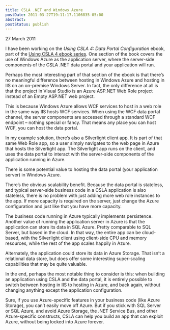 ```yaml
---
title: CSLA .NET and Windows Azure
postDate: 2011-03-27T19:11:17.1106835-05:00
abstract: 
postStatus: publish
---
```

27 March 2011

I have been working on the *Using CSLA 4: Data Portal Configuration* ebook, part of the [Using CSLA 4 ebook series](http://store.lhotka.net/Default.aspx?tabid=1560&amp;ProductID=22). One section of the book covers the use of Windows Azure as the application server, where the server-side components of the CSLA .NET data portal and your application will run.

Perhaps the most interesting part of that section of the ebook is that there’s no meaningful difference between hosting in Windows Azure and hosting in IIS on an on-premise Windows Server. In fact, the only difference at all is that the project in Visual Studio is an Azure ASP.NET Web Role project instead of an Empty ASP.NET web project.

This is because Windows Azure allows WCF services to host in a web role in the same way IIS hosts WCF services. When using the WCF data portal channel, the server components are accessed through a standard WCF endpoint – nothing special or fancy. That means any place you can host WCF, you can host the data portal.

In my example solution, there’s also a Silverlight client app. It is part of that same Web Role app, so a user simply navigates to the web page in Azure that hosts the Silverlight app. The Silverlight app runs on the client, and uses the data portal to interact with the server-side components of the application running in Azure.

There is some potential value to hosting the data portal (your application server) in Windows Azure.

There’s the obvious scalability benefit. Because the data portal is stateless, and typical server-side business code in a CSLA application is also stateless, there is no problem with just adding more web role instances to the app. If more capacity is required on the server, just change the Azure configuration and just like that you have more capacity.

The business code running in Azure typically implements persistence. Another value of running the application server in Azure is that the application can store its data in SQL Azure. Pretty comparable to SQL Server, but based in the cloud. In that way, the entire app can be cloud-based, with the Silverlight client using client-side CPU and memory resources, while the rest of the app scales happily in Azure.

Alternately, the application could store its data in Azure Storage. That isn’t a relational data store, but does offer some interesting super-scaling capabilities that may be quite valuable.

In the end, perhaps the most notable thing to consider is this: when building an application using CSLA and the data portal, it is entirely possible to switch between hosting in IIS to hosting in Azure, and back again, without changing anything except the application configuration.

Sure, if you use Azure-specific features in your business code (like Azure Storage), you can’t easily move off Azure. But if you stick with SQL Server or SQL Azure, and avoid Azure Storage, the .NET Service Bus, and other Azure-specific constructs, CSLA can help you build an app that can exploit Azure, without being locked into Azure forever.
